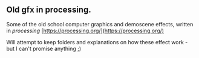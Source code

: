 ## Old gfx in processing. 

Some of the old school computer graphics and demoscene effects, written in *processing* [https://processing.org/](https://processing.org/)

Will attempt to keep folders and explanations on how these effect work - but I can't promise anything ;)


